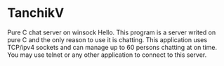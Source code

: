 # TanchikV
Pure C chat server on winsock
Hello. This program is a server writed on pure C and the only reason to use it is chatting. This application uses TCP/ipv4 sockets and can manage up to 60 persons chatting at on time. You may use telnet or any other application to connect to this server.
